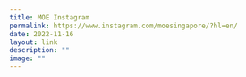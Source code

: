 ```yaml
---
title: MOE Instagram
permalink: https://www.instagram.com/moesingapore/?hl=en/
date: 2022-11-16
layout: link
description: ""
image: ""
---
```

